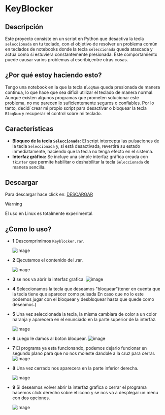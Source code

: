# KeyBlocker

## Descripción

Este proyecto consiste en un script en Python que desactiva la tecla `seleccionada` en tu teclado, con el objetivo de resolver un problema común en teclados de notebooks donde la tecla `seleccionada` queda atascada y actúa como si estuviera constantemente presionada. Este comportamiento puede causar varios problemas al escribir,entre otras cosas.

## ¿Por qué estoy haciendo esto?

Tengo una notebook en la que la tecla `BloqNum` queda presionada de manera continua, lo que hace que sea difícil utilizar el teclado de manera normal. Aunque existen algunos programas que prometen solucionar este problema, no me parecen lo suficientemente seguros o confiables. Por lo tanto, decidí crear mi propio script para desactivar o bloquear la tecla `BloqNum` y recuperar el control sobre mi teclado.

## Características

- **Bloqueo de la tecla `Seleccionada`:** El script intercepta las pulsaciones de la tecla `Seleccionada` y, si está desactivada, revertirá su estado inmediatamente, haciendo que la tecla no tenga efecto en el sistema.
- **Interfaz gráfica:** Se incluye una simple interfaz gráfica creada con `tkinter` que permite habilitar o deshabilitar la tecla `Seleccionada` de manera sencilla.
## Descargar
Para descargar hace click en: [DESCARGAR](https://github.com/TomasB-Dev/KeyBloquer/releases/download/Keyblocker.V0.0.1/KeyBlocker.rar)
>[!WARNING]
>El uso en Linux es totalmente experimental.
## ¿Como lo uso?

- **1** Descomprimimos `Keyblocker.rar`.
  
     ![image](https://github.com/user-attachments/assets/59fafea7-c8e5-457e-8fbf-2a6d038164f7)
- **2** Ejecutamos el contenido del .rar.
  
     ![image](https://github.com/user-attachments/assets/adf80320-8f87-49b0-afa1-fb6f7a47a370)
- **3** se nos va abrir la interfaz grafica.
     ![image](https://github.com/user-attachments/assets/567c371a-1cd0-4e26-a04c-6c3fe1ad15d7)
- **4** Seleccionamos la tecla que deseamos "bloquear"(tener en cuenta que la tecla tiene que aparecer como pulsada En caso que no lo este podemos jugar con el bloquear y desbloquear hasta que quede como deseamos.)
- **5** Una vez seleccionada la tecla, la misma cambiara de color a un color naranja y aparecera en el enunciado en la parte superior de la interfaz.
  
     ![image](https://github.com/user-attachments/assets/9988e463-5752-49e9-b48f-eb3bdeb466fe)
- **6** Luego le damos al boton bloquear.
     ![image](https://github.com/user-attachments/assets/d2aa843b-806c-45f1-bf82-7eafcceccd13)
- **7** El programa ya esta funcionando, podemos dejarlo funcionar en segundo plano para que no nos moleste dandole a la cruz para cerrar.
     ![image](https://github.com/user-attachments/assets/68085eb8-d0f5-40cf-a171-ff53a210c73b)
- **8** Una vez cerrado nos aparecera en la parte inferior derecha.
  
     ![image](https://github.com/user-attachments/assets/32339e39-1c82-43a6-909a-e4335f9b37d4)
- **9** Si deseamos volver abrir la interfaz grafica o cerrar el programa hacemos click derecho sobre el icono y se nos va a desplegar un menu con dos opciones.
  
    ![image](https://github.com/user-attachments/assets/57864364-e416-45e6-9ec1-4684d89cfcfe)
  











